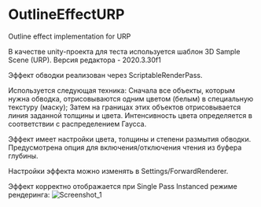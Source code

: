 # OutlineEffectURP
Outline effect implementation for URP

В качестве unity-проекта для теста используется шаблон 3D Sample Scene (URP).
Версия редактора - 2020.3.30f1


Эффект обводки реализован через ScriptableRenderPass.

Используется следующая техника:
Сначала все объекты, которым нужна обводка, отрисовываются одним цветом (белым) в специальную текстуру (маску);
Затем на границах этих объектов отрисовывается линия заданной толщины и цвета. Интенсивность цвета определяется в соответствии с распределением Гаусса.


Эффект имеет настройки цвета, толщины и степени размытия обводки. Предусмотрена опция для включения/отключения чтения из буфера глубины.

Настройки эффекта можно изменять в Settings/ForwardRenderer.

Эффект корректно отображается при Single Pass Instanced режиме рендеринга:
![Screenshot_1](https://user-images.githubusercontent.com/56486410/160338450-008864c3-2858-4dbc-94d0-8b35a91267c6.png)
